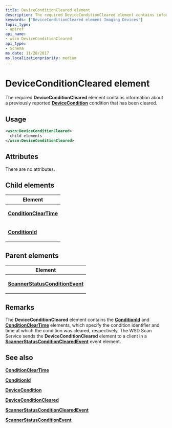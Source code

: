 ```yaml
---
title: DeviceConditionCleared element
description: The required DeviceConditionCleared element contains information about a previously reported DeviceCondition condition that has been cleared.
keywords: ["DeviceConditionCleared element Imaging Devices"]
topic_type:
- apiref
api_name:
- wscn DeviceConditionCleared
api_type:
- Schema
ms.date: 11/28/2017
ms.localizationpriority: medium
---
```


# DeviceConditionCleared element


The required **DeviceConditionCleared** element contains information about a previously reported [**DeviceCondition**](devicecondition.md) condition that has been cleared.

Usage
-----

```xml
<wscn:DeviceConditionCleared>
  child elements
</wscn:DeviceConditionCleared>
```

Attributes
----------

There are no attributes.

## Child elements


<table>
<colgroup>
<col width="100%" />
</colgroup>
<thead>
<tr class="header">
<th>Element</th>
</tr>
</thead>
<tbody>
<tr class="odd">
<td><p><a href="conditioncleartime.md" data-raw-source="[&lt;strong&gt;ConditionClearTime&lt;/strong&gt;](conditioncleartime.md)"><strong>ConditionClearTime</strong></a></p></td>
</tr>
<tr class="even">
<td><p><a href="conditionid.md" data-raw-source="[&lt;strong&gt;ConditionId&lt;/strong&gt;](conditionid.md)"><strong>ConditionId</strong></a></p></td>
</tr>
</tbody>
</table>

## Parent elements


<table>
<colgroup>
<col width="100%" />
</colgroup>
<thead>
<tr class="header">
<th>Element</th>
</tr>
</thead>
<tbody>
<tr class="odd">
<td><p><a href="scannerstatusconditionevent.md" data-raw-source="[&lt;strong&gt;ScannerStatusConditionEvent&lt;/strong&gt;](scannerstatusconditionevent.md)"><strong>ScannerStatusConditionEvent</strong></a></p></td>
</tr>
</tbody>
</table>

Remarks
-------

The **DeviceConditionCleared** element contains the [**ConditionId**](conditionid.md) and [**ConditionClearTime**](conditioncleartime.md) elements, which specify the condition identifier and time at which the condition was cleared, respectively. The WSD Scan Service sends the **DeviceConditionCleared** element to a client in a [**ScannerStatusConditionClearedEvent**](scannerstatusconditionclearedevent.md) event element.

## See also


[**ConditionClearTime**](conditioncleartime.md)

[**ConditionId**](conditionid.md)

[**DeviceCondition**](devicecondition.md)

[**DeviceConditionCleared**](deviceconditioncleared.md)

[**ScannerStatusConditionClearedEvent**](scannerstatusconditionclearedevent.md)

[**ScannerStatusConditionEvent**](scannerstatusconditionevent.md)

 

 






